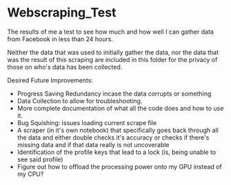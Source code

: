 # Webscraping_Test
The results of me a test to see how much and how well I can gather data from Facebook in less than 24 hours.

Neither the data that was used to initially gather the data, nor the data that was the result of this scraping are included in this folder for the privacy of those on who's data has been collected.

Desired Future Improvements:
 - Progress Saving Redundancy incase the data corrupts or something
 - Data Collection to allow for troubleshooting.
 - More complete documentation of what all the code does and how to use it.
 - Bug Squishing: issues loading current scrape file
 - A scraper (in it's own notebook) that specifically goes back through all the data and either double checks it's accuracy or checks if there's missing data and if that data really is not uncoverable
 - Identification of the profile keys that lead to a lock (is, being unable to see said profile)
 - Figure out how to offload the processing power onto my GPU instead of my CPU?
